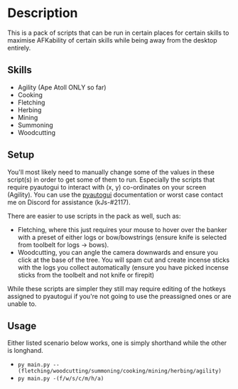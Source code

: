 # Description
This is a pack of scripts that can be run in certain places for certain skills to maximise AFKability of certain skills while being away from the desktop entirely.

## Skills
- Agility (Ape Atoll ONLY so far)
- Cooking
- Fletching
- Herbing
- Mining
- Summoning
- Woodcutting

## Setup
You'll most likely need to manually change some of the values in these script(s) in order to get some of them to run. Especially the scripts that require pyautogui to interact with (x, y) co-ordinates on your screen (Agility). You can use the [pyautogui](https://pyautogui.readthedocs.io/en/latest/) documentation or worst case contact me on Discord for assistance (kJs-#2117).

There are easier to use scripts in the pack as well, such as:
- Fletching, where this just requires your mouse to hover over the banker with a preset of either logs or bow/bowstrings (ensure knife is selected from toolbelt for logs -> bows).
- Woodcutting, you can angle the camera downwards and ensure you click at the base of the tree. You will spam cut and create incense sticks with the logs you collect automatically (ensure you have picked incense sticks from the toolbelt and not knife or firepit)

While these scripts are simpler they still may require editing of the hotkeys assigned to pyautogui if you're not going to use the preassigned ones or are unable to.

## Usage
Either listed scenario below works, one is simply shorthand while the other is longhand.
- `py main.py --(fletching/woodcutting/summoning/cooking/mining/herbing/agility)`
- `py main.py -(f/w/s/c/m/h/a)`